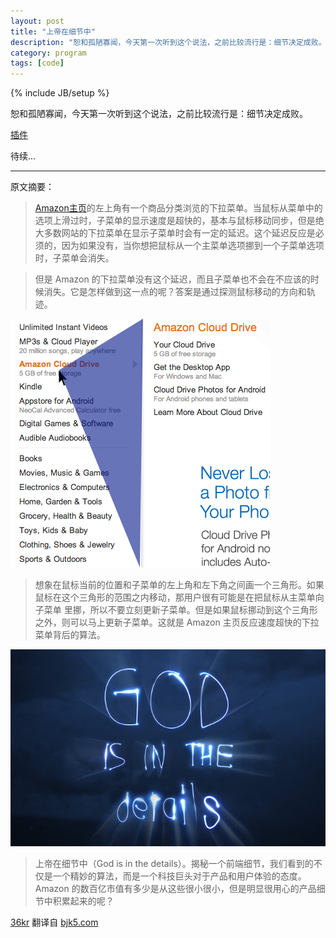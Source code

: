 ```yaml
---
layout: post
title: "上帝在细节中"
description: "恕和孤陋寡闻，今天第一次听到这个说法，之前比较流行是：细节决定成败。"
category: program
tags: [code]
---
```

{% include JB/setup %}

恕和孤陋寡闻，今天第一次听到这个说法，之前比较流行是：细节决定成败。

[插件](https://github.com/kamens/jQuery-menu-aim)

待续...

----

原文摘要：

>[Amazon主页](http://www.amazon.com/)的左上角有一个商品分类浏览的下拉菜单。当鼠标从菜单中的选项上滑过时，子菜单的显示速度是超快的，基本与鼠标移动同步，但是绝大多数网站的下拉菜单在显示子菜单时会有一定的延迟。这个延迟反应是必须的，因为如果没有，当你想把鼠标从一个主菜单选项挪到一个子菜单选项时，子菜单会消失。

>但是 Amazon 的下拉菜单没有这个延迟，而且子菜单也不会在不应该的时候消失。它是怎样做到这一点的呢？答案是通过探测鼠标移动的方向和轨迹。

![Amazon 菜单算法](/assets/images/2013/01/amazons-mega-dropdown.png)

>想象在鼠标当前的位置和子菜单的左上角和左下角之间画一个三角形。如果鼠标在这个三角形的范围之内移动，那用户很有可能是在把鼠标从主菜单向子菜单 里挪，所以不要立刻更新子菜单。但是如果鼠标挪动到这个三角形之外，则可以马上更新子菜单。这就是 Amazon 主页反应速度超快的下拉菜单背后的算法。

![上帝在细节中](/assets/images/2013/01/god.jpg)

>上帝在细节中（God is in the details）。揭秘一个前端细节，我们看到的不仅是一个精妙的算法，而是一个科技巨头对于产品和用户体验的态度。Amazon 的数百亿市值有多少是从这些很小很小，但是明显很用心的产品细节中积累起来的呢？

[36kr](http://www.36kr.com/p/201751.html) 翻译自 [bjk5.com](http://bjk5.com/post/44698559168/breaking-down-amazons-mega-dropdown)




